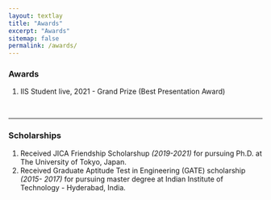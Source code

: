 ```yaml
---
layout: textlay
title: "Awards"
excerpt: "Awards"
sitemap: false
permalink: /awards/
---
```


### Awards
1. IIS Student live, 2021 - Grand Prize (Best Presentation Award)
<br>

---

### Scholarships 
1. Received JICA Friendship Scholarshup *(2019-2021)* for pursuing Ph.D. at The University of Tokyo, Japan.
2. Received Graduate Aptitude Test in Engineering (GATE) scholarship *(2015- 2017)* for pursuing master degree at Indian Institute of Technology - Hyderabad, India.
<br>